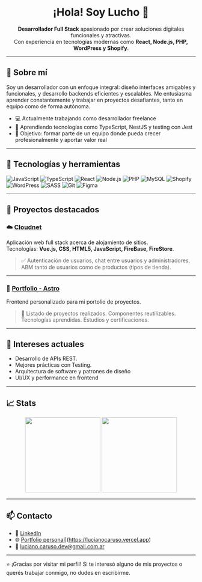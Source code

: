 <h1 align="center">¡Hola! Soy Lucho 👋</h1>

<p align="center">
  <b>Desarrollador Full Stack</b> apasionado por crear soluciones digitales funcionales y atractivas. <br />
  Con experiencia en tecnologías modernas como <b>React, Node.js, PHP, WordPress y Shopify</b>.
</p>

---

## 🚀 Sobre mí

Soy un desarrollador con un enfoque integral: diseño interfaces amigables y funcionales, y desarrollo backends eficientes y escalables. Me entusiasma aprender constantemente y trabajar en proyectos desafiantes, tanto en equipo como de forma autónoma.

- 💻 Actualmente trabajando como desarrollador freelance
- 🌱 Aprendiendo tecnologías como TypeScript, NestJS y testing con Jest
- 🎯 Objetivo: formar parte de un equipo donde pueda crecer profesionalmente y aportar valor real

---

## 🧰 Tecnologías y herramientas

![JavaScript](https://img.shields.io/badge/-JavaScript-black?style=flat-square&logo=javascript)
![TypeScript](https://img.shields.io/badge/-TypeScript-black?style=flat-square&logo=typescript)
![React](https://img.shields.io/badge/-React-black?style=flat-square&logo=react)
![Node.js](https://img.shields.io/badge/-Node.js-black?style=flat-square&logo=node.js)
![PHP](https://img.shields.io/badge/-PHP-black?style=flat-square&logo=php)
![MySQL](https://img.shields.io/badge/-MySQL-black?style=flat-square&logo=mysql)
![Shopify](https://img.shields.io/badge/-Shopify-black?style=flat-square&logo=shopify)
![WordPress](https://img.shields.io/badge/-WordPress-black?style=flat-square&logo=wordpress)
![SASS](https://img.shields.io/badge/-SASS-black?style=flat-square&logo=sass)
![Git](https://img.shields.io/badge/-Git-black?style=flat-square&logo=git)
![Figma](https://img.shields.io/badge/-Figma-black?style=flat-square&logo=figma)

---

## 📌 Proyectos destacados

### ☁️ [Cloudnet]([https://github.com/lucho-hd/movies-app](https://github.com/lucho-hd/cloudnet))
Aplicación web full stack acerca de alojamiento de sitios.  
Tecnologías: **Vue.js, CSS, HTML5, JavaScript, FireBase, FireStore**.

> ✅ Autenticación de usuarios, chat entre usuarios y administradores, ABM tanto de usuarios como de productos (tipos de tienda).

---

### 🛒 [Portfolio - Astro](https://lucianocaruso.vercel.app)
Frontend personalizado para mi portolio de proyectos.

> 🔧 Listado de proyectos realizados.
> Componentes reutilizables.
> Tecnologías aprendidas.
> Estudios y certificaciones.
---

## 🧠 Intereses actuales

- Desarrollo de APIs REST.
- Mejores prácticas con Testing.
- Arquitectura de software y patrones de diseño
- UI/UX y performance en frontend
---

## 📈 Stats

<p align="center">
  <img src="https://github-readme-stats.vercel.app/api?username=lucho-hd&show_icons=true&theme=radical" height="200"/>
  <img src="https://github-readme-stats.vercel.app/api/top-langs/?username=lucho-hd&layout=compact&theme=radical" height="200"/>
</p>

---

## 📫 Contacto

- 💼 [LinkedIn](https://www.linkedin.com/in/luciano-caruso-3433a6238/)
- 🌐 [Portfolio personal]([https://lucho-hd.github.io/)](https://lucianocaruso.vercel.app)
- 📧 luciano.caruso.dev@gmail.com.ar

---

⭐ ¡Gracias por visitar mi perfil! Si te interesó alguno de mis proyectos o querés trabajar conmigo, no dudes en escribirme.

